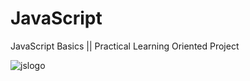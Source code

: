 # JavaScript
JavaScript Basics || Practical Learning Oriented Project


![jslogo](https://user-images.githubusercontent.com/91464100/229361143-db9c823d-3443-4cbe-85ac-df60c91cc8f4.png)
